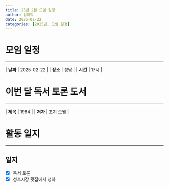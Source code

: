 ```yaml
---
title: 25년 2월 모임 일정
author: 김이박
date: 2025-02-22
categories: [2025년, 모임 일정]
---
```


# **모임 일정**
---

| **날짜** | 2025-02-22 |
| **장소** | 성남        |
| **시간** | 17시   |


# **이번 달 독서 토론 도서**
---

| **제목** | 1984 |
| **저자** | 조지 오웰   |

# **활동 일지**
---
## **일지**  
  - [x] 독서 토론
  - [x] 성호시장 횟집에서 청하
